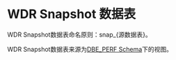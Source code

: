 # WDR Snapshot 数据表<a name="ZH-CN_TOPIC_0245374866"></a>

WDR Snapshot数据表命名原则：snap\_\{源数据表\}。

WDR Snapshot数据表来源为[DBE\_PERF Schema](../SQLReference/DBE_PERF-Schema.md)下的视图。

